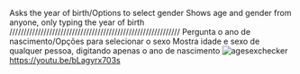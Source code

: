 Asks the year of birth/Options to select gender
Shows age and gender from anyone, only typing the year of birth
////////////////////////////////////////////////////////////
Pergunta o ano de nascimento/Opções para selecionar o sexo
Mostra idade e sexo de qualquer pessoa, digitando apenas o ano de nascimento
![agesexchecker](https://i.gyazo.com/ff43c4e69d441110ef245220dcebd072.png)
https://youtu.be/bLagyrx703s
